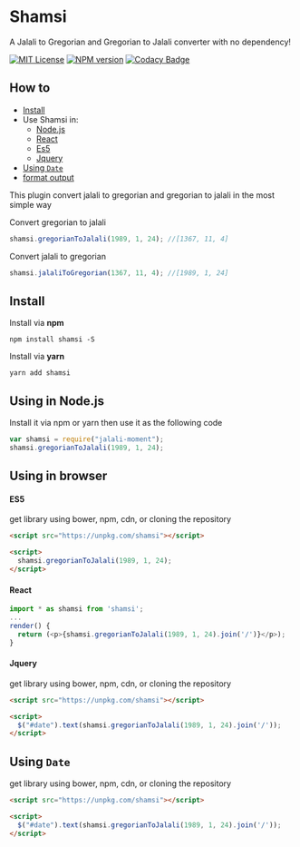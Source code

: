 # Shamsi

A Jalali to Gregorian and Gregorian to Jalali converter with no dependency!

[![MIT License](https://img.shields.io/badge/license-MIT-blue.svg?style=flat)](LICENSE)
[![NPM version](https://img.shields.io/npm/v/shamsi.svg?style=flat)](https://npmjs.org/package/shamsi)
[![Codacy Badge](https://app.codacy.com/project/badge/Grade/e7b808bc8c424d35afd33717776f1ad8)](https://www.codacy.com/gh/msdit/shamsi/dashboard?utm_source=github.com&utm_medium=referral&utm_content=msdit/shamsi&utm_campaign=Badge_Grade)

<!-- [![Package Quality](https://npm.packagequality.com/shield/shamsi.svg)](https://packagequality.com/#?package=shamsi) -->

## How to

- [Install](#install)
- Use Shamsi in:
  - [Node.js](#using-in-nodejs)
  - [React](#react)
  - [Es5](#es5)
  - [Jquery](#jquery)
- [Using `Date`](#using-date)
- [format output](#format-output)

This plugin convert jalali to gregorian and gregorian to jalali in the most simple way

Convert gregorian to jalali

```js
shamsi.gregorianToJalali(1989, 1, 24); //[1367, 11, 4]
```

Convert jalali to gregorian

```js
shamsi.jalaliToGregorian(1367, 11, 4); //[1989, 1, 24]
```

## Install

Install via **npm**

```shell
npm install shamsi -S
```

Install via **yarn**

```shell
yarn add shamsi
```

## Using in Node.js

Install it via npm or yarn then use it as the following code

```js
var shamsi = require("jalali-moment");
shamsi.gregorianToJalali(1989, 1, 24);
```

## Using in browser

#### ES5

get library using bower, npm, cdn, or cloning the repository

```HTML
<script src="https://unpkg.com/shamsi"></script>

<script>
  shamsi.gregorianToJalali(1989, 1, 24);
</script>
```

#### React

```js
import * as shamsi from 'shamsi';
...
render() {
  return (<p>{shamsi.gregorianToJalali(1989, 1, 24).join('/')}</p>);
}

```

#### Jquery

get library using bower, npm, cdn, or cloning the repository

```HTML
<script src="https://unpkg.com/shamsi"></script>

<script>
  $("#date").text(shamsi.gregorianToJalali(1989, 1, 24).join('/'));
</script>
```

## Using `Date`

get library using bower, npm, cdn, or cloning the repository

```HTML
<script src="https://unpkg.com/shamsi"></script>

<script>
  $("#date").text(shamsi.gregorianToJalali(1989, 1, 24).join('/'));
</script>
```
